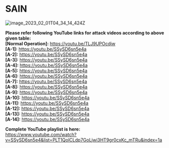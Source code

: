 # SAIN

     

![image_2023_02_01T04_34_14_424Z](https://anonymous.4open.science/r/SAIN-760B/Others/SAINimage.PNG)

**Please refer following YouTube links for attack videos according to above given table:** </br>
**[Normal Operation]:** https://youtu.be/TLJ9UPOcdjw </br>
**[A-1]:** https://youtu.be/SSySD6sn5e4a </br>
**[A-2]:** https://youtu.be/SSySD6sn5e4a </br>
**[A-3]:** https://youtu.be/SSySD6sn5e4a </br>
**[A-4]:** https://youtu.be/SSySD6sn5e4a </br>
**[A-5]:** https://youtu.be/SSySD6sn5e4a </br>
**[A-6]:** https://youtu.be/SSySD6sn5e4a </br>
**[A-7]:** https://youtu.be/SSySD6sn5e4a </br>
**[A-8]:** https://youtu.be/SSySD6sn5e4a </br>
**[A-9]:** https://youtu.be/SSySD6sn5e4a </br>
**[A-10]:** https://youtu.be/SSySD6sn5e4a </br>
**[A-11]:** https://youtu.be/SSySD6sn5e4a </br>
**[A-12]:** https://youtu.be/SSySD6sn5e4a </br>
**[A-13]:** https://youtu.be/SSySD6sn5e4a </br>
**[A-14]:** https://youtu.be/SSySD6sn5e4a </br>

**Complete YouTube playlist is here:** </br>
https://www.youtube.com/watch?v=SSySD6sn5e4&list=PLT1QolCLdp7GoLjwi3HT9gr0cxKc_mTRu&index=1a
